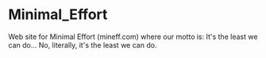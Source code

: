 # Minimal_Effort
Web site for Minimal Effort (mineff.com)
where our motto is:
It's the least we can do... No, literally, it's the least we can do.
